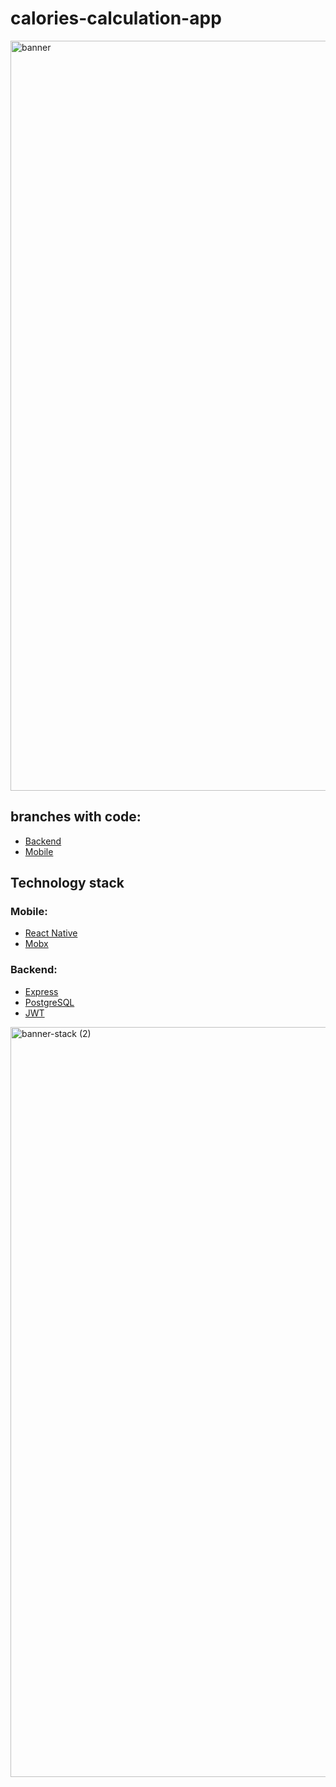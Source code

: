 # calories-calculation-app

<img width="1200" alt="banner" src="https://user-images.githubusercontent.com/73714921/147478464-4678b396-72da-4a3a-8446-9fe06fe31064.png">

## branches with code:

-  [Backend](https://github.com/evyz/calories-calculation-app/tree/backend)
-  [Mobile](https://github.com/evyz/calories-calculation-app/tree/mobile)

## Technology stack

### Mobile: 

- [React Native](https://reactnative.dev)
- [Mobx](https://mobx.js.org/)

### Backend: 

- [Express](https://expressjs.com/)
- [PostgreSQL](https://www.postgresql.org/)
- [JWT](https://jwt.io)

<img width="1200" alt="banner-stack (2)" src="https://user-images.githubusercontent.com/73714921/147505511-3d40818a-95a8-4bdc-b97f-ba619a2c3f73.png">
